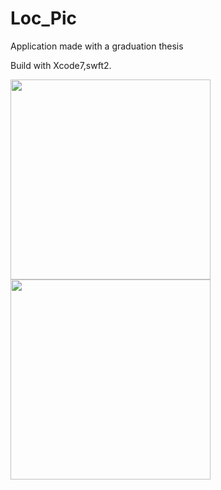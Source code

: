 # Loc_Pic
Application made with a graduation thesis

Build with Xcode7,swft2.

<img src="https://user-images.githubusercontent.com/28476199/50680175-06401c80-104a-11e9-8e66-303fbd8430c4.png" width="320">

<img src="https://user-images.githubusercontent.com/28476199/50681300-59b46980-104e-11e9-8266-0daf8b434c70.png" width="320">

